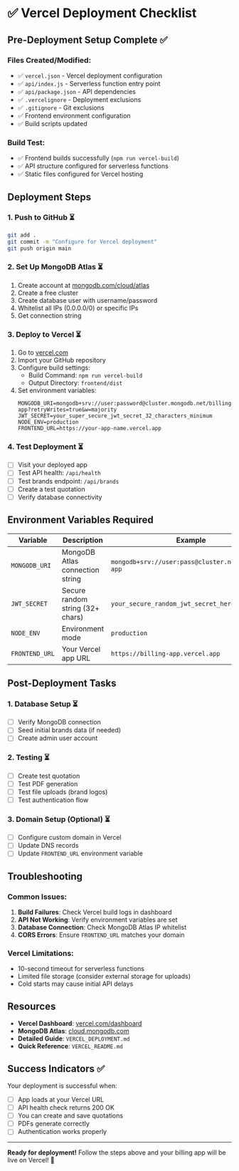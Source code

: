 # ✅ Vercel Deployment Checklist

## Pre-Deployment Setup Complete ✅

### Files Created/Modified:
- ✅ `vercel.json` - Vercel deployment configuration
- ✅ `api/index.js` - Serverless function entry point
- ✅ `api/package.json` - API dependencies
- ✅ `.vercelignore` - Deployment exclusions
- ✅ `.gitignore` - Git exclusions
- ✅ Frontend environment configuration
- ✅ Build scripts updated

### Build Test:
- ✅ Frontend builds successfully (`npm run vercel-build`)
- ✅ API structure configured for serverless functions
- ✅ Static files configured for Vercel hosting

## Deployment Steps

### 1. Push to GitHub ⏳
```bash
git add .
git commit -m "Configure for Vercel deployment"
git push origin main
```

### 2. Set Up MongoDB Atlas ⏳
1. Create account at [mongodb.com/cloud/atlas](https://www.mongodb.com/cloud/atlas)
2. Create a free cluster
3. Create database user with username/password
4. Whitelist all IPs (0.0.0.0/0) or specific IPs
5. Get connection string

### 3. Deploy to Vercel ⏳
1. Go to [vercel.com](https://vercel.com)
2. Import your GitHub repository
3. Configure build settings:
   - Build Command: `npm run vercel-build`
   - Output Directory: `frontend/dist`
4. Set environment variables:
   ```
   MONGODB_URI=mongodb+srv://user:password@cluster.mongodb.net/billing-app?retryWrites=true&w=majority
   JWT_SECRET=your_super_secure_jwt_secret_32_characters_minimum
   NODE_ENV=production
   FRONTEND_URL=https://your-app-name.vercel.app
   ```

### 4. Test Deployment ⏳
- [ ] Visit your deployed app
- [ ] Test API health: `/api/health`
- [ ] Test brands endpoint: `/api/brands`
- [ ] Create a test quotation
- [ ] Verify database connectivity

## Environment Variables Required

| Variable | Description | Example |
|----------|-------------|---------|
| `MONGODB_URI` | MongoDB Atlas connection string | `mongodb+srv://user:pass@cluster.net/billing-app` |
| `JWT_SECRET` | Secure random string (32+ chars) | `your_secure_random_jwt_secret_here` |
| `NODE_ENV` | Environment mode | `production` |
| `FRONTEND_URL` | Your Vercel app URL | `https://billing-app.vercel.app` |

## Post-Deployment Tasks

### 1. Database Setup ⏳
- [ ] Verify MongoDB connection
- [ ] Seed initial brands data (if needed)
- [ ] Create admin user account

### 2. Testing ⏳
- [ ] Create test quotation
- [ ] Test PDF generation
- [ ] Test file uploads (brand logos)
- [ ] Test authentication flow

### 3. Domain Setup (Optional) ⏳
- [ ] Configure custom domain in Vercel
- [ ] Update DNS records
- [ ] Update `FRONTEND_URL` environment variable

## Troubleshooting

### Common Issues:
1. **Build Failures**: Check Vercel build logs in dashboard
2. **API Not Working**: Verify environment variables are set
3. **Database Connection**: Check MongoDB Atlas IP whitelist
4. **CORS Errors**: Ensure `FRONTEND_URL` matches your domain

### Vercel Limitations:
- 10-second timeout for serverless functions
- Limited file storage (consider external storage for uploads)
- Cold starts may cause initial API delays

## Resources

- **Vercel Dashboard**: [vercel.com/dashboard](https://vercel.com/dashboard)
- **MongoDB Atlas**: [cloud.mongodb.com](https://cloud.mongodb.com)
- **Detailed Guide**: `VERCEL_DEPLOYMENT.md`
- **Quick Reference**: `VERCEL_README.md`

## Success Indicators ✅

Your deployment is successful when:
- [ ] App loads at your Vercel URL
- [ ] API health check returns 200 OK
- [ ] You can create and save quotations
- [ ] PDFs generate correctly
- [ ] Authentication works properly

---

**Ready for deployment!** Follow the steps above and your billing app will be live on Vercel! 🚀